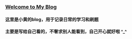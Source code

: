 ### [Welcome to My Blog](Http://benboby.top)

#### 这里是小黄的blog，用于记录日常的学习和刷题

#### 主要是写给自己看的，不奢求别人能看到，自己开心就好啦 ^_^

